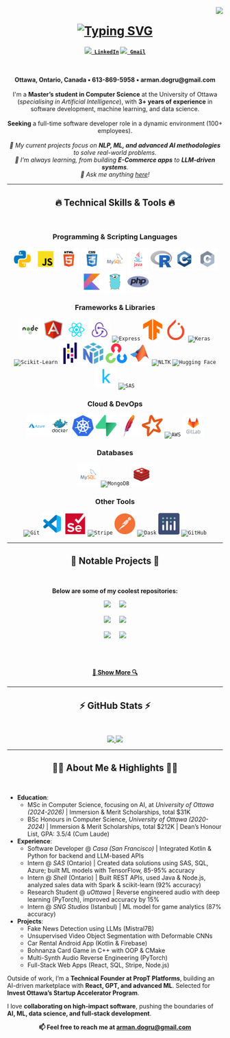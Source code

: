 <img align="right" src="https://visitor-badge.laobi.icu/badge?page_id=arman-dogru.arman-dogru">

<h1 align="center">
<a href="https://git.io/typing-svg"><img src="https://readme-typing-svg.demolab.com?font=Fira+Code&weight=600&size=22&duration=3000&pause=1000&color=00FF06&center=true&vCenter=true&width=600&height=60&lines=Hey+There!+%F0%9F%91%8B;I+am+Arman+Dogru;Master's+Student+%F0%9F%91%A8%E2%80%8D%F0%9F%8E%93;Co-founder+%F0%9F%9A%80;Software+Developer+%F0%9F%91%A8%E2%80%8D%F0%9F%92%BB;Machine+Learning+and+AI+Specialist+%F0%9F%A4%93" alt="Typing SVG" /></a></h1>

<h4 align="center">
  <code><a href="https://www.linkedin.com/in/arman-dogru/" title="LinkedIn Profile"><img height="50" src="https://img.icons8.com/?size=100&id=60ZV_wYC0BM2&format=png&color=000000"> LinkedIn</a></code>
  <code><a href="mailto:arman.dogru@gmail.com" title="Email Me"><img height="50" src="https://img.icons8.com/?size=100&id=td499GRWwrWC&format=png&color=000000"> Gmail</a></code>
</h4>

<br/>

<p align="center">
  <strong>Ottawa, Ontario, Canada • 613-869-5958 • arman.dogru@gmail.com</strong> <br/>
  <br/>
  I'm a <strong>Master’s student in Computer Science</strong> at the University of Ottawa (<em>specialising in Artificial Intelligence</em>),
  with <strong>3+ years of experience</strong> in software development, machine learning, and data science.
  <br/><br/>
  <strong>Seeking</strong> a full-time software developer role in a dynamic environment (100+ employees).
  <br/><br/>
  <em>
    🔭 My current projects focus on <strong>NLP, ML, and advanced AI methodologies</strong> to solve real-world problems.<br/>
    🌱 I’m always learning, from building <strong>E-Commerce apps</strong> to <strong>LLM-driven systems</strong>.<br/>
    💬 Ask me anything <a href="https://github.com/arman-dogru/arman-dogru/issues" title="Issues">here</a>!
  </em>
</p>

<hr/>

<h2 align="center">🔥 Technical Skills & Tools 🔥</h2>
<br/>

<!-- Example table: you can keep them inline if you prefer -->

<!-- Programming & Scripting Languages -->
<h3 align="center">Programming & Scripting Languages</h3>
<p align="center">
  <code><img title="Python" height="50" src="assets/programming-languages/python.svg"></code>
  <code><img title="JavaScript" height="50" src="assets/programming-languages/javascript.svg"></code>
  <code><img title="HTML5" height="50" src="assets/others/html.svg"></code>
  <code><img title="CSS3" height="50" src="assets/others/css.svg"></code>
  <!-- Using MySQL icon to represent SQL -->
  <code><img title="SQL" height="50" src="assets/databases/mysql.svg"></code>
  <code><img title="Java" height="50" src="assets/programming-languages/java.svg"></code>
  <!-- No local R icon in the assets folder, fallback to original link -->
  <code><img title="R" height="50" src="https://raw.githubusercontent.com/devicons/devicon/master/icons/r/r-original.svg"></code>
  <code><img title="C++" height="50" src="assets/programming-languages/c++.svg"></code>
  <code><img title="C" height="50" src="assets/programming-languages/c.svg"></code>
  <code><img title="Kotlin" height="50" src="assets/programming-languages/kotlin.svg"></code>
  <code><img title="Go" height="50" src="assets/programming-languages/go.svg"></code>
  <code><img title="PHP" height="50" src="assets/programming-languages/php.png"></code>
</p>

<!-- Frameworks & Libraries -->
<h3 align="center">Frameworks & Libraries</h3>
<p align="center">
  <code><img title="Node.js" height="50" src="assets/frameworks/nodejs.svg"></code>
  <code><img title="Angular" height="50" src="assets/frameworks/angular.svg"></code>
  <code><img title="React" height="50" src="assets/frameworks/react.svg"></code>
  <code><img title="Redux" height="50" src="assets/frameworks/redux.svg"></code>
  <!-- Express, TensorFlow, PyTorch, Keras, scikit-learn, etc. do not exist locally -->
  <code><img title="Express" height="50" src="https://img.icons8.com/?size=100&id=2ZOaTclOqD4q&format=png&color=000000"></code>
  <code><img title="TensorFlow" height="50" src="https://raw.githubusercontent.com/devicons/devicon/master/icons/tensorflow/tensorflow-original.svg"></code>
  <code><img title="PyTorch" height="50" src="https://raw.githubusercontent.com/devicons/devicon/master/icons/pytorch/pytorch-original.svg"></code>
  <code><img title="Keras" height="50" src="https://raw.githubusercontent.com/valohai/ml-logos/master/keras.svg"></code>
  <code><img title="Scikit-Learn" height="50" src="https://upload.wikimedia.org/wikipedia/commons/thumb/0/05/Scikit_learn_logo_small.svg/520px-Scikit_learn_logo_small.svg.png"></code>
  <code><img title="Pandas" height="50" src="https://raw.githubusercontent.com/devicons/devicon/master/icons/pandas/pandas-original.svg"></code>
  <code><img title="NumPy" height="50" src="https://raw.githubusercontent.com/devicons/devicon/master/icons/numpy/numpy-original.svg"></code>
  <code><img title="OpenCV" height="50" src="https://raw.githubusercontent.com/devicons/devicon/master/icons/opencv/opencv-original.svg"></code>
  <code><img title="MATLAB" height="50" src="https://raw.githubusercontent.com/devicons/devicon/master/icons/matlab/matlab-original.svg"></code>
  <code><img title="NLTK" height="50" src="https://miro.medium.com/v2/resize:fit:592/1*YM2HXc7f4v02pZBEO8h-qw.png"></code>
  <!-- Hugging Face not in assets -->
  <code><img title="Hugging Face" height="50" src="https://huggingface.co/datasets/huggingface/brand-assets/resolve/main/hf-logo.svg"></code>
  <code><img title="Kaggle" height="50" src="assets/social-icons/kaggle.svg"></code>
  <code><img title="SAS" height="50" src="https://www.sas.com/en/news/media-gallery/all-images/sas-logo-blue.transform/width319/image.1685459921715.png"></code>
</p>

<!-- Cloud & DevOps -->
<h3 align="center">Cloud & DevOps</h3>
<p align="center">
  <code><img title="Azure" height="50" src="assets/cloud/azure.svg"></code>
  <code><img title="Docker" height="50" src="assets/cloud/docker.svg"></code>
  <!-- No local Kubernetes -->
  <code><img title="Kubernetes" height="50" src="https://raw.githubusercontent.com/devicons/devicon/master/icons/kubernetes/kubernetes-plain.svg"></code>
  <!-- Supabase not in assets -->
  <code><img title="Supabase" height="50" src="https://raw.githubusercontent.com/devicons/devicon/master/icons/supabase/supabase-original.svg"></code>
  <!-- No local Apache Spark icons -->
  <code><img title="Apache" height="50" src="https://raw.githubusercontent.com/devicons/devicon/master/icons/apache/apache-original.svg"></code>
  <code><img title="Spark" height="50" src="https://raw.githubusercontent.com/devicons/devicon/master/icons/apachespark/apachespark-original.svg"></code>
  <code><img title="AWS" height="50" src="https://img.icons8.com/?size=100&id=wU62u24brJ44&format=png&color=000000"></code>
  <code><img title="GitLab" height="50" src="assets/cloud/gitlab.svg"></code>
</p>

<!-- Databases -->
<h3 align="center">Databases</h3>
<p align="center">
  <code><img title="MySQL" height="50" src="assets/databases/mysql.svg"></code>
  <code><img title="MongoDB" height="50" src="https://img.icons8.com/?size=100&id=o6OvAxG0nzTH&format=png&color=000000"></code>
  <code><img title="Redis" height="50" src="assets/databases/redis.svg"></code>
  <!-- Add more if you like (PostgreSQL, Oracle, etc.) -->
</p>

<!-- Other Tools -->
<h3 align="center">Other Tools</h3>
<p align="center">
  <code><img title="Git" height="50" src="https://img.icons8.com/?size=100&id=xBKl2pdJg5kk&format=png&color=000000"></code>
  <code><img title="Visual Studio Code" height="50" src="assets/text editors/vscode.svg"></code>
  <!-- No local Selenium -->
  <code><img title="Selenium" height="50" src="https://raw.githubusercontent.com/devicons/devicon/master/icons/selenium/selenium-original.svg"></code>
  <!-- No local Stripe -->
  <code><img title="Stripe" height="50" src="https://img.icons8.com/?size=100&id=50917&format=png&color=000000"></code>
  <!-- No local Postman, Dask, Plotly icons -->
  <code><img title="Postman" height="50" src="https://raw.githubusercontent.com/devicons/devicon/master/icons/postman/postman-original.svg"></code>
  <code><img title="Dask" height="50" src="https://raw.githubusercontent.com/dask/dask/master/docs/source/images/dask_horizontal.svg"></code>
  <code><img title="Plotly" height="50" src="https://raw.githubusercontent.com/devicons/devicon/master/icons/plotly/plotly-original.svg"></code>
  <!-- Using GitHub from the cloud folder -->
  <code><img title="GitHub" height="50" src="https://img.icons8.com/?size=100&id=52539&format=png&color=000000"></code>
</p>

<hr/>

<h2 align="center">🌟 Notable Projects 🌟</h2>
<br/>

<p align="center">
  <strong>Below are some of my coolest repositories:</strong>
</p>

<div align="center" style="display: flex; justify-content: center; gap: 20px; flex-wrap: wrap;">
  <a href="https://github.com/arman-dogru/ai-powered-developer-productivity-dashboard" title="AI Developer Productivity Dashboard">
    <img height="115"
         src="https://github-readme-stats.vercel.app/api/pin/?username=arman-dogru&repo=LLM-Devops-Tool&theme=react&border_color=61dafb&border_radius=10">
  </a>
  <a href="https://github.com/arman-dogru/bohnanza-card-game" title="Bohnanza C++ Card Game">
    <img height="115"
         src="https://github-readme-stats.vercel.app/api/pin/?username=arman-dogru&repo=bohnanza-card-game&theme=react&border_color=61dafb&border_radius=10">
  </a>
</div>

<br/>

<div align="center" style="display: flex; justify-content: center; gap: 20px; flex-wrap: wrap;">
  <a href="https://github.com/arman-dogru/car-rental-android-app" title="Car Rental Android App">
    <img height="115"
         src="https://github-readme-stats.vercel.app/api/pin/?username=arman-dogru&repo=car-rental-android-app&theme=react&border_color=61dafb&border_radius=10">
  </a>
  <a href="https://github.com/arman-dogru/fake-news-detection-mistral7B" title="Fake News Detection with Mistral7B">
    <img height="115"
         src="https://github-readme-stats.vercel.app/api/pin/?username=arman-dogru&repo=fake-news-detection-mistral7B&theme=react&border_color=61dafb&border_radius=10">
  </a>
</div>

<br/>

<div align="center" style="display: flex; justify-content: center; gap: 20px; flex-wrap: wrap;">
  <a href="https://github.com/arman-dogru/stock-predictions-LSTM" title="Stock Predictions LSTM">
    <img height="115"
         src="https://github-readme-stats.vercel.app/api/pin/?username=arman-dogru&repo=stock-predictions-LSTM&theme=react&border_color=61dafb&border_radius=10">
  </a>
  <a href="https://github.com/arman-dogru/ai-learns-flappy-bird" title="Flappy Bird AI (NEAT)">
    <img height="115"
         src="https://github-readme-stats.vercel.app/api/pin/?username=arman-dogru&repo=ai-learns-flappy-bird&theme=react&border_color=61dafb&border_radius=10">
  </a>
</div>

<br/><br/>
<h4 align="center">
  <a href="https://github.com/arman-dogru?tab=repositories" title="Show Repositories">🔎 Show More 🔍</a>
</h4>

<hr/>

<h2 align="center">⚡ GitHub Stats ⚡</h2>
<br/>

<p align="center">
  <a href="https://github.com/anuraghazra/github-readme-stats">
    <img src="https://github-readme-activity-graph.vercel.app/graph?username=arman-dogru&theme=react-dark&bg_color=20232a&hide_border=true" width="64%"/>
    <img src="https://github-readme-stats.vercel.app/api/top-langs/?username=arman-dogru&layout=compact&langs_count=8&theme=react&border_color=61dafb&hide_border=true" width="35%"/>
  </a>
</p>

<hr/>

<h2 align="center">👨‍💻 About Me & Highlights 👨‍💻</h2>
<br/>
<p>
  <ul>
    <li><strong>Education</strong>: 
      <ul>
        <li>MSc in Computer Science, focusing on AI, at <em>University of Ottawa (2024-2026)</em> | Immersion & Merit Scholarships, total $31K</li>
        <li>BSc Honours in Computer Science, <em>University of Ottawa (2020-2024)</em> | Immersion & Merit Scholarships, total $212K | Dean’s Honour List, GPA: 3.5/4 (Cum Laude)</li>
      </ul>
    </li>
    <li><strong>Experience</strong>: 
      <ul>
        <li>Software Developer @ <em>Casa (San Francisco)</em> | Integrated Kotlin & Python for backend and LLM-based APIs</li>
        <li>Intern @ <em>SAS</em> (Ontario) | Created data solutions using SAS, SQL, Azure; built ML models with TensorFlow, 85-95% accuracy</li>
        <li>Intern @ <em>Shell</em> (Ontario) | Built REST APIs, used Java & Node.js, analyzed sales data with Spark & scikit-learn (92% accuracy)</li>
        <li>Research Student @ <em>uOttawa</em> | Reverse engineered audio with deep learning (PyTorch), improved accuracy by 15%</li>
        <li>Intern @ <em>SNG Studios</em> (Istanbul) | ML model for game analytics (87% accuracy)</li>
      </ul>
    </li>
    <li><strong>Projects</strong>:
      <ul>
        <li>Fake News Detection using LLMs (Mistral7B)</li>
        <li>Unsupervised Video Object Segmentation with Deformable CNNs</li>
        <li>Car Rental Android App (Kotlin & Firebase)</li>
        <li>Bohnanza Card Game in C++ with OOP & CMake</li>
        <li>Multi-Synth Audio Reverse Engineering (PyTorch)</li>
        <li>Full-Stack Web Apps (React, SQL, Stripe, Node.js)</li>
      </ul>
    </li>
  </ul>
</p>

<p>
  Outside of work, I’m a <strong>Technical Founder at PropT Platforms</strong>, building an AI-driven marketplace with 
  <strong>React, GPT, and advanced ML</strong>. Selected for 
  <strong>Invest Ottawa’s Startup Accelerator Program</strong>. 
</p>

<p>
  I love <strong>collaborating on high-impact software</strong>, pushing the boundaries of 
  <strong>AI, ML, data science, and full-stack development</strong>.
</p>

<p align="center">
  <strong>📫 Feel free to reach me at <a href="mailto:arman.dogru@gmail.com">arman.dogru@gmail.com</a></strong>
</p>
